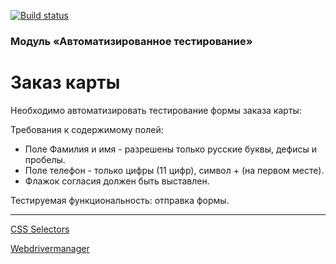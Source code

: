 [![Build status](https://ci.appveyor.com/api/projects/status/lihq8dan1s7esgcd?svg=true)](https://ci.appveyor.com/project/npetyaeva/javalessoncardorder)

### Модуль «Автоматизированное тестирование»

# Заказ карты

Необходимо автоматизировать тестирование формы заказа карты:

Требования к содержимому полей:
- Поле Фамилия и имя - разрешены только русские буквы, дефисы и пробелы.
- Поле телефон - только цифры (11 цифр), символ + (на первом месте).
- Флажок согласия должен быть выставлен.

Тестируемая функциональность: отправка формы.

--------------------

[CSS Selectors](https://github.com/netology-code/aqa-homeworks/blob/master/web/selectors.md)

[Webdrivermanager](https://github.com/bonigarcia/webdrivermanager)
